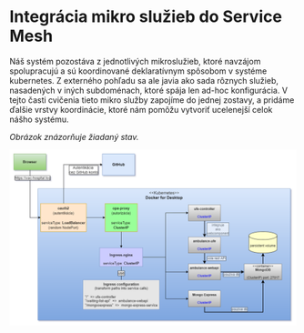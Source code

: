 # Integrácia mikro služieb do Service Mesh

Náš systém pozostáva z jednotlivých mikroslužieb, ktoré navzájom spolupracujú a sú koordinované deklaratívnym spôsobom v systéme kubernetes. Z externého pohľadu sa ale javia ako sada rôznych služieb, nasadených v iných subdoménach, ktoré spája len ad-hoc konfigurácia. V tejto časti cvičenia tieto mikro služby zapojíme do jednej zostavy, a pridáme ďalšie vrstvy koordinácie, ktoré nám pomôžu vytvoriť ucelenejší celok nášho systému.

_Obrázok znázorňuje žiadaný stav._

![Prepojenie komponentov](./img/prepojenie-komponentov.png)
